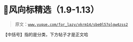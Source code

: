 # 🐸风向标精选（1.9-1.13）

> 原文：[`www.yuque.com/for_lazy/xkrm14/sbe0l57olgw4zss2`](https://www.yuque.com/for_lazy/xkrm14/sbe0l57olgw4zss2)

【中括号】指的是分类，下方帖子才是正文哈 

